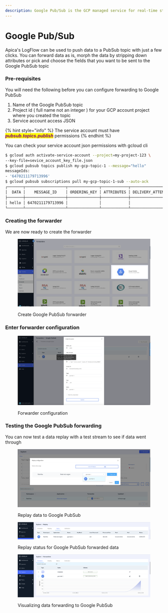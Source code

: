 ```yaml
---
description: Google Pub/Sub is the GCP managed service for real-time stream processing
---
```


# Google Pub/Sub

Apica's LogFlow can be used to push data to a PubSub topic with just a few clicks. You can forward data as is, morph the data by stripping down attributes or pick and choose the fields that you want to be sent to the Google PubSub topic

### Pre-requisites

You will need the following before you can configure forwarding to Google PubSub

1. Name of the Google PubSub topic
2. Project id ( full name not an integer ) for your GCP account project where you created the topic
3. Service account access JSON

{% hint style="info" %}
The service account must have _<mark style="color:purple;">**pubsub.topics.publish**</mark>_ permissions
{% endhint %}

You can check your service account json permissions with gcloud cli&#x20;

```bash
$ gcloud auth activate-service-account --project=my-project-123 \
--key-file=sevice_account_key_file.json
$ gcloud pubsub topics publish my-gcp-topic-1 --message="hello"
messageIds:
- '6470211179713996'
$ gcloud pubsub subscriptions pull my-gcp-topic-1-sub --auto-ack
┌───────┬──────────────────┬──────────────┬────────────┬──────────────────┐
│  DATA │    MESSAGE_ID    │ ORDERING_KEY │ ATTRIBUTES │ DELIVERY_ATTEMPT │
├───────┼──────────────────┼──────────────┼────────────┼──────────────────┤
│ hello │ 6470211179713996 │              │            │                  │
└───────┴──────────────────┴──────────────┴────────────┴──────────────────┘
```

### Creating the forwarder

We are now ready to create the forwarder

<figure><img src="../.gitbook/assets/Screen Shot 2022-12-02 at 12.36.15 PM.png" alt=""><figcaption><p>Create Google PubSub forwarder</p></figcaption></figure>

### Enter forwarder configuration

<figure><img src="../.gitbook/assets/Screen Shot 2022-12-02 at 12.39.03 PM.png" alt=""><figcaption><p>Forwarder configuration</p></figcaption></figure>

### Testing the Google PubSub forwarding

You can now test a data replay with a test stream to see if data went through

<figure><img src="../.gitbook/assets/Screen Shot 2022-12-02 at 12.41.29 PM.png" alt=""><figcaption><p>Replay data to Google PubSub</p></figcaption></figure>

<figure><img src="../.gitbook/assets/Screen Shot 2022-12-02 at 12.42.16 PM.png" alt=""><figcaption><p>Replay status for Google PubSub forwarded data</p></figcaption></figure>

<figure><img src="../.gitbook/assets/Screen Shot 2022-12-02 at 12.45.22 PM.png" alt=""><figcaption><p>Visualizing data forwarding to Google PubSub</p></figcaption></figure>
